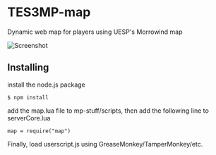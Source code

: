 # TES3MP-map
Dynamic web map for players using UESP's Morrowind map

![Screenshot](https://laaksonen.eu/tes3map-playerheads.png)

## Installing

install the node.js package

```
$ npm install
```

add the map.lua file to mp-stuff/scripts, then add the following line to serverCore.lua

```
map = require("map")
```

Finally, load userscript.js using GreaseMonkey/TamperMonkey/etc.
